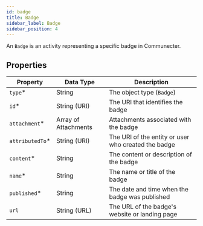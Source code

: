 ```yaml
---
id: badge
title: Badge
sidebar_label: Badge
sidebar_position: 4
---
```


An `Badge` is an activity representing a specific badge in Communecter.

## Properties

| Property          | Data Type              | Description                                         |
| ----------------- | ---------------------- |-----------------------------------------------------|
| `type`\*          | String                 | The object type (`Badge`)                           |
| `id`\*            | String (URI)           | The URI that identifies the badge                   |
| `attachment`\*    | Array of Attachments   | Attachments associated with the badge               |
| `attributedTo`\*  | String (URI)           | The URI of the entity or user who created the badge |
| `content`\*       | String                 | The content or description of the badge             |
| `name`\*          | String                 | The name or title of the badge                      |
| `published`\*     | String                 | The date and time when the badge was published      |
| `url`             | String (URL)           | The URL of the badge's website or landing page      |

